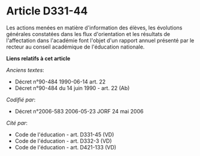 # Article D331-44

Les actions menées en matière d'information des élèves, les évolutions générales constatées dans les flux d'orientation et
les résultats de l'affectation dans l'académie font l'objet d'un rapport annuel présenté par le recteur au conseil académique
de l'éducation nationale.

**Liens relatifs à cet article**

_Anciens textes_:

  - Décret n°90-484 1990-06-14 art. 22
  - Décret n°90-484 du 14 juin 1990 - art. 22 (Ab)

_Codifié par_:

  - Décret n°2006-583 2006-05-23 JORF 24 mai 2006

_Cité par_:

  - Code de l'éducation - art. D331-45 (VD)
  - Code de l'éducation - art. D332-3 (VD)
  - Code de l'éducation - art. D421-133 (VD)
